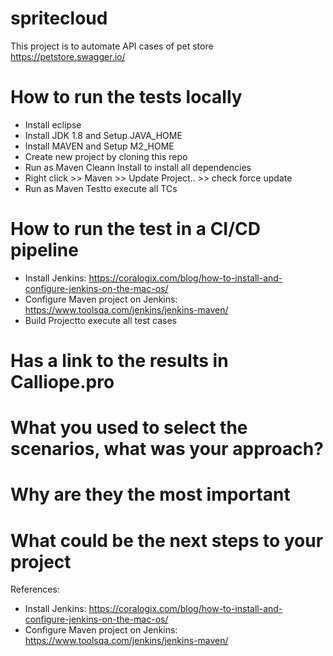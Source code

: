 # spritecloud
This project is to automate API cases of pet store
https://petstore.swagger.io/ 


# How to run the tests locally
- Install eclipse
- Install JDK 1.8 and Setup JAVA_HOME
- Install MAVEN and Setup M2_HOME
- Create new project by cloning this repo
- Run as Maven Cleann Install to install all dependencies
- Right click >> Maven >> Update Project.. >> check force update 
- Run as Maven Testto execute all TCs 

# How to run the test in a CI/CD pipeline
- Install Jenkins: https://coralogix.com/blog/how-to-install-and-configure-jenkins-on-the-mac-os/
- Configure Maven project on Jenkins: https://www.toolsqa.com/jenkins/jenkins-maven/
- Build Projectto execute all test cases

# Has a link to the results in Calliope.pro
# What you used to select the scenarios, what was your approach?
# Why are they the most important
# What could be the next steps to your project

References:

- Install Jenkins: https://coralogix.com/blog/how-to-install-and-configure-jenkins-on-the-mac-os/
- Configure Maven project on Jenkins: https://www.toolsqa.com/jenkins/jenkins-maven/
